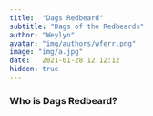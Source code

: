 ```yaml
---
title:  "Dags Redbeard"
subtitle: "Dags of the Redbeards"
author: "Weylyn"
avatar: "img/authors/wferr.png"
image: "img/a.jpg"
date:   2021-01-28 12:12:12
hidden: true
---
```


### Who is Dags Redbeard?
